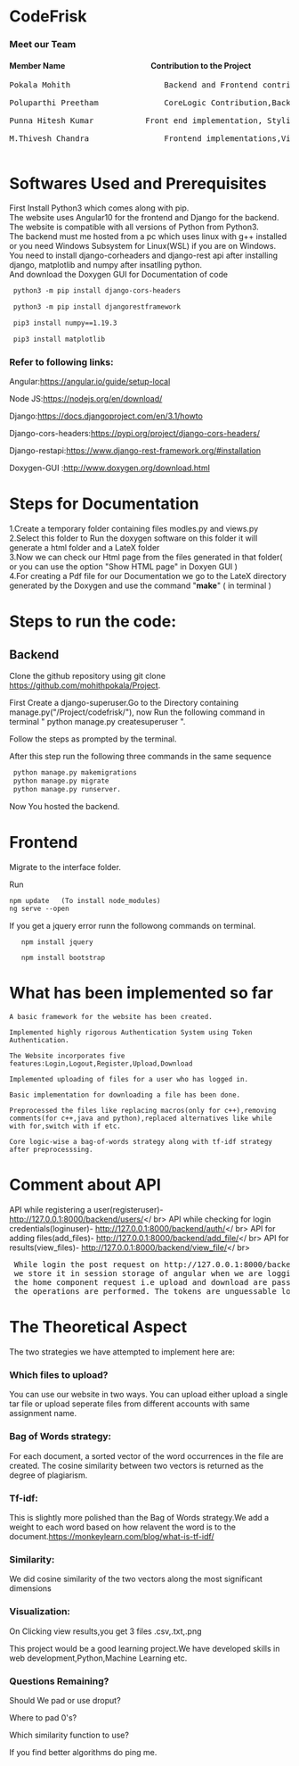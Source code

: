 # CodeFrisk

<h3>Meet our Team</h3>
<h4>Member Name&emsp;&emsp;&emsp;&emsp;&emsp;&emsp;&emsp;&emsp;&emsp;&emsp;&emsp;Contribution to the Project</h4>
<pre>
Pokala Mohith 	                 Backend and Frontend contributions, contributions for core logic implementation<br />
Poluparthi Preetham 	         CoreLogic Contribution,Backend Contribution,Documentation<br />
Punna Hitesh Kumar 	         Front end implementation, Styling the website,Documentation <br />
M.Thivesh Chandra      	         Frontend implementations,Visualizaion,Core Logic Implementation<br />
</pre>

# Softwares Used and Prerequisites

First Install Python3 which comes along with pip.<br />
The website uses Angular10 for the frontend and Django for the backend.<br />
The website is compatible with all versions of Python from Python3.<br />
The backend must me hosted from a pc which uses linux with g++ installed or you need Windows Subsystem for Linux(WSL) if you are on Windows.<br />
You need to install django-corheaders and django-rest api after installing django, matplotlib and numpy after insatlling python.<br /> 
And download the Doxygen GUI for Documentation of code
```diff
 python3 -m pip install django-cors-headers

 python3 -m pip install djangorestframework

 pip3 install numpy==1.19.3

 pip3 install matplotlib

```
### Refer to following links:
Angular:https://angular.io/guide/setup-local

Node JS:https://nodejs.org/en/download/

Django:https://docs.djangoproject.com/en/3.1/howto

Django-cors-headers:https://pypi.org/project/django-cors-headers/

Django-restapi:https://www.django-rest-framework.org/#installation

Doxygen-GUI   :http://www.doxygen.org/download.html
# Steps for Documentation
1.Create a temporary folder containing files modles.py and views.py<br />
2.Select this folder to Run the doxygen software on this folder it will generate a html folder and a LateX folder<br />
3.Now we can check our Html page from the files generated in that folder( or you can use the option "Show HTML page" in Doxyen GUI )<br />
4.For creating a Pdf file for our Documentation we go to the LateX directory generated by the Doxygen and use the command "**make**" ( in terminal )<br />
# Steps to run the code:
 ## Backend
 Clone the github repository using git clone https://github.com/mohithpokala/Project. 
 
 First Create a django-superuser.Go to the Directory containing manage.py("/Project/codefrisk/"), 
 now Run the following command in terminal " python manage.py createsuperuser ".<br />
 
 Follow the steps as prompted by the terminal.<br />
 
 After this step run the following three commands in the same sequence 
 ``` diff
  python manage.py makemigrations 
  python manage.py migrate 
  python manage.py runserver.
 ```
 Now You hosted the backend.
    
 # Frontend
 Migrate to the interface folder.

 Run 
 ``` diff 
 npm update   (To install node_modules)
 ng serve --open
 ```
 If you get a jquery error runn the followong commands on terminal.
    
       npm install jquery
       
       npm install bootstrap

# What has been implemented so far

    A basic framework for the website has been created.
    
    Implemented highly rigorous Authentication System using Token Authentication.

    The Website incorporates five features:Login,Logout,Register,Upload,Download

    Implemented uploading of files for a user who has logged in.

    Basic implementation for downloading a file has been done.
    
    Preprocessed the files like replacing macros(only for c++),removing comments(for c++,java and python),replaced alternatives like while with for,switch with if etc.

    Core logic-wise a bag-of-words strategy along with tf-idf strategy after preprocesssing.
 # Comment about API

 API while registering a user(registeruser)-          http://127.0.0.1:8000/backend/users/</ br>
 API while checking for login credentials(loginuser)- http://127.0.0.1:8000/backend/auth/</ br>
 API for adding files(add_files)-                     http://127.0.0.1:8000/backend/add_file/</ br>
 API for results(view_files)-                         http://127.0.0.1:8000/backend/view_file/</ br>
 <pre>
 While login the post request on http://127.0.0.1:8000/backend/auth/ returns a token corresponding to the user,
 we store it in session storage of angular when we are logging in and we delete it while we are logging out,
 the home component request i.e upload and download are passed withtoken in headers, only if it is a valid token
 the operations are performed. The tokens are unguessable long strings this makes our website secure.
</pre>
# The Theoretical Aspect

The two strategies we have attempted to implement here are:

### Which files to upload?
You can use our website in two ways.
You can upload either upload a single tar file or upload seperate files from different accounts with same assignment name.


### Bag of Words strategy:

For each document, a sorted vector of the word occurrences in the file are created. The cosine similarity between two vectors is returned as the degree of plagiarism.

###    Tf-idf:
This is slightly more polished than the Bag of Words strategy.We add a weight to each word based on how relavent the word is to the document.https://monkeylearn.com/blog/what-is-tf-idf/

### Similarity:
We did cosine similarity of the two vectors along the most significant dimensions

### Visualization:
On Clicking view results,you get 3 files .csv,.txt,.png

This project would be a good learning project.We have developed skills in web development,Python,Machine Learning etc.

### Questions Remaining?
Should We pad or use droput?

Where to pad 0's?

Which similarity function to use?

If you find better algorithms do ping me.

